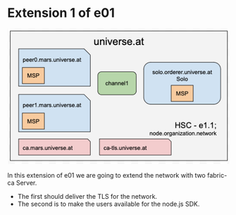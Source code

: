 # Extension 1 of e01
![OneOrgNetwork](../../img/HSC-e1.1.png)

In this extension of e01 we are going to extend the network with two fabric-ca Server.

- The first should deliver the TLS for the network.
- The second is to make the users available for the node.js SDK.
